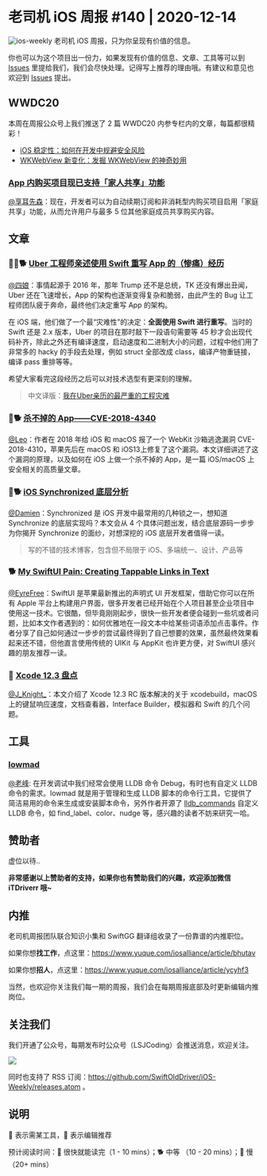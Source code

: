 # 老司机 iOS 周报 #140 | 2020-12-14

![ios-weekly](https://github.com/SwiftOldDriver/iOS-Weekly/blob/master/assets/ios-weekly.png?raw=true)
老司机 iOS 周报，只为你呈现有价值的信息。

你也可以为这个项目出一份力，如果发现有价值的信息、文章、工具等可以到 [Issues](https://github.com/SwiftOldDriver/iOS-Weekly/issues) 里提给我们，我们会尽快处理。记得写上推荐的理由哦。有建议和意见也欢迎到 [Issues](https://github.com/SwiftOldDriver/iOS-Weekly/issues) 提出。

## WWDC20

本周在周报公众号上我们推送了 2 篇 WWDC20 内参专栏内的文章，每篇都很精彩！

- [iOS 稳定性：如何在开发中规避安全风险](https://mp.weixin.qq.com/s/Khmpba8XBxbcf6Cq7zc5ZQ)
- [WKWebView 新变化：发掘 WKWebView 的神奇妙用](https://mp.weixin.qq.com/s/NcMo6uStNrdLJvVGfL1TNw)

### [App 内购买项目现已支持「家人共享」功能](https://developer.apple.com/cn/news/?id=4zbvn7u9)

 [@享耳先森](https://github.com/iblacksun)：现在，开发者可以为自动续期订阅和非消耗型内购买项目启用「家庭共享」功能，从而允许用户与最多 5 位其他家庭成员共享购买内容。

## 文章

### 🌟🚧🐕 [Uber 工程师亲述使用 Swift 重写 App 的（惨痛）经历](https://threadreaderapp.com/thread/1336890442768547845.html)

[@四娘](https://kemchenj.github.io/)：事情起源于 2016 年，那年 Trump 还不是总统，TK 还没有爆出丑闻，Uber 还在飞速增长，App 的架构也逐渐变得复杂和脆弱，由此产生的 Bug 让工程师团队疲于奔命，最终他们决定重写 App 的架构。

在 iOS 端，他们做了一个最“灾难性”的决定：**全面使用 Swift 进行重写**。当时的 Swift 还是 2.x 版本，Uber 的项目在那时敲下一段语句需要等 45 秒才会出现代码补齐，除此之外还有编译速度，启动速度和二进制大小的问题，过程中他们用了非常多的 hacky 的手段去处理，例如 struct 全部改成 class，编译产物重链接，编译 pass 重排等等。

希望大家看完这段经历之后可以对技术选型有更深刻的理解。

> 中文译版：[我在Uber亲历的最严重的工程灾难](https://mp.weixin.qq.com/s/T1RqYrCTOpQvkWdunoxqww)

### 🌟🐕 [杀不掉的 App——CVE-2018-4340](https://mp.weixin.qq.com/s/tnupXwfR5EDhZif7t9vR1w)

 [@Leo](https://github.com/leomobiledeveloper)：作者在 2018 年给 iOS 和 macOS 报了一个 WebKit 沙箱逃逸漏洞 CVE-2018-4310，苹果先后在 macOS 和 iOS13上修复了这个漏洞。本文详细讲述了这个漏洞的原理，以及如何在 iOS 上做一个杀不掉的 App，是一篇 iOS/macOS 上安全相关的高质量文章。

### 🌟🐕 [iOS Synchronized 底层分析](https://juejin.cn/post/6903421773232996365)

 [@Damien](https://github.com/ZengyiMa)：Synchronized 是 iOS 开发中最常用的几种锁之一，想知道 Synchronize 的底层实现吗？本文会从 4 个具体问题出发，结合底层源码一步步为你揭开 Synchronize 的面纱，对想深挖的 iOS 底层开发者值得一读。

> 写的不错的技术博客，包含但不局限于 iOS、多端统一、设计、产品等

### 🐕 [My SwiftUI Pain: Creating Tappable Links in Text](https://medium.com/better-programming/swiftui-pain-links-in-text-b31319783c9e)

 [@EyreFree](https://github.com/EyreFree)：SwiftUI 是苹果最新推出的声明式 UI 开发框架，借助它你可以在所有 Apple 平台上构建用户界面，很多开发者已经开始在个人项目甚至企业项目中使用这一技术。它很酷，但毕竟刚刚起步，很快一些开发者便会碰到一些坑或者问题，比如本文作者遇到的：如何优雅地在一段文本中给某些词语添加点击事件。作者分享了自己如何通过一步步的尝试最终得到了自己想要的效果，虽然最终效果看起来还不错，但他直言使用传统的 UIKit 与 AppKit 也许更方便，对 SwiftUI 感兴趣的朋友推荐一读。

### 🐎 [Xcode 12.3 盘点](https://mp.weixin.qq.com/s/F_47HZZn74Jjd1q99WDCHA)

[@J_Knight_](https://github.com/knightsj)：本文介绍了 Xcode 12.3 RC 版本解决的关于 xcodebuild，macOS  上的键鼠响应速度，文档查看器，Interface Builder，模拟器和 Swift 的几个问题。

## 工具

### [lowmad](https://github.com/bangerang/lowmad)

[@老峰](https://github.com/GesanTung): 在开发调试中我们经常会使用 LLDB 命令 Debug，有时也有自定义 LLDB 命令的需求。lowmad 就是用于管理和生成 LLDB 脚本的命令行工具，它提供了简洁易用的命令来生成或安装脚本命令，另外作者开源了 [lldb_commands](https://github.com/bangerang/lldb_commands) 自定义 LLDB 命令，如 find_label、color、nudge 等，感兴趣的读者不妨来研究一哈。

## 赞助者

虚位以待..

**非常感谢以上赞助者的支持，如果你也有赞助我们的兴趣，欢迎添加微信 iTDriverr 哦~**

## 内推

老司机周报团队联合知识小集和 SwiftGG 翻译组收录了一份靠谱的内推职位。

如果你想**找工作**，点这里：https://www.yuque.com/iosalliance/article/bhutav

如果你想**招人**，点这里：https://www.yuque.com/iosalliance/article/ycyhf3

当然，也欢迎你关注我们每一期的周报，我们会在每期周报底部及时更新编辑内推岗位。

## 关注我们

我们开通了公众号，每期发布时公众号（LSJCoding）会推送消息，欢迎关注。

![](https://github.com/SwiftOldDriver/iOS-Weekly/blob/master/assets/qrcode_for_wechat.jpg?raw=true)

同时也支持了 RSS 订阅：https://github.com/SwiftOldDriver/iOS-Weekly/releases.atom 。

## 说明

🚧 表示需某工具，🌟 表示编辑推荐

预计阅读时间：🐎 很快就能读完（1 - 10 mins）；🐕 中等 （10 - 20 mins）；🐢 慢（20+ mins）
